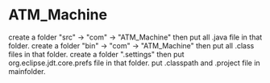# ATM_Machine
create a folder "src" -> "com" -> "ATM_Machine" then put all .java file in that folder.
create a folder "bin" -> "com" -> "ATM_Machine" then put all .class files in that folder.
create a folder ".settings" then put org.eclipse.jdt.core.prefs file in that folder.
put .classpath and .project file in mainfolder.
